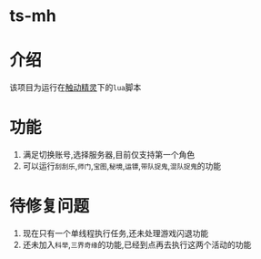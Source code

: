 # ts-mh
# 介绍
该项目为运行在[触动精灵]()下的`lua`脚本

# 功能
1. 满足切换账号,选择服务器,目前仅支持第一个角色
2. 可以运行`刮刮乐`,`师门`,`宝图`,`秘境`,`运镖`,`带队捉鬼`,`混队捉鬼`的功能

# 待修复问题
1. 现在只有一个单线程执行任务,还未处理游戏闪退功能
2. 还未加入`科举`,`三界奇缘`的功能,已经到点再去执行这两个活动的功能
